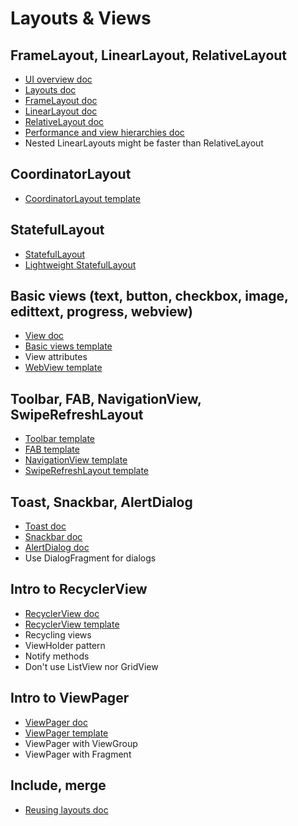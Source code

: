 Layouts & Views
===============


FrameLayout, LinearLayout, RelativeLayout
-----------------------------------------

- [UI overview doc](https://developer.android.com/guide/topics/ui/overview.html)
- [Layouts doc](https://developer.android.com/guide/topics/ui/declaring-layout.html)
- [FrameLayout doc](https://developer.android.com/reference/android/widget/FrameLayout.html)
- [LinearLayout doc](https://developer.android.com/guide/topics/ui/layout/linear.html)
- [RelativeLayout doc](https://developer.android.com/guide/topics/ui/layout/relative.html)
- [Performance and view hierarchies doc](https://developer.android.com/topic/performance/rendering/optimizing-view-hierarchies.html)
- Nested LinearLayouts might be faster than RelativeLayout


CoordinatorLayout
-----------------

- [CoordinatorLayout template](https://github.com/petrnohejl/Android-Templates-And-Utilities/tree/master/Src-CoordinatorLayout)


StatefulLayout
--------------

- [StatefulLayout](https://github.com/jakubkinst/Android-StatefulLayout)
- [Lightweight StatefulLayout](https://github.com/petrnohejl/Alfonz/blob/master/alfonz-view/src/main/java/org/alfonz/view/StatefulLayout.java)


Basic views (text, button, checkbox, image, edittext, progress, webview)
------------------------------------------------------------------------

- [View doc](https://developer.android.com/reference/android/view/View.html)
- [Basic views template](https://github.com/petrnohejl/Android-Templates-And-Utilities/blob/master/Res-Theme/layout/test.xml)
- View attributes
- [WebView template](https://github.com/petrnohejl/Android-Templates-And-Utilities/tree/master/Src-WebView)


Toolbar, FAB, NavigationView, SwipeRefreshLayout
------------------------------------------------

- [Toolbar template](https://github.com/petrnohejl/Android-Templates-And-Utilities/blob/master/Res-Theme/layout/toolbar.xml)
- [FAB template](https://github.com/petrnohejl/Android-Templates-And-Utilities/blob/master/Src-CoordinatorLayout/res/layout/fragment_collapsing_toolbar.xml)
- [NavigationView template](https://github.com/petrnohejl/Android-Templates-And-Utilities/tree/master/Src-NavigationView)
- [SwipeRefreshLayout template](https://github.com/petrnohejl/Android-Templates-And-Utilities/tree/master/Src-SwipeRefreshLayout)


Toast, Snackbar, AlertDialog
----------------------------

- [Toast doc](https://developer.android.com/guide/topics/ui/notifiers/toasts.html)
- [Snackbar doc](https://developer.android.com/training/snackbar/action.html)
- [AlertDialog doc](https://developer.android.com/guide/topics/ui/dialogs.html)
- Use DialogFragment for dialogs


Intro to RecyclerView
---------------------

- [RecyclerView doc](https://developer.android.com/guide/topics/ui/layout/recyclerview.html)
- [RecyclerView template](https://github.com/petrnohejl/Android-Templates-And-Utilities/tree/master/Src-MVC-RecyclerView)
- Recycling views
- ViewHolder pattern
- Notify methods
- Don't use ListView nor GridView


Intro to ViewPager
------------------

- [ViewPager doc](https://developer.android.com/training/animation/screen-slide.html)
- [ViewPager template](https://github.com/petrnohejl/Android-Templates-And-Utilities/tree/master/Src-ViewPager)
- ViewPager with ViewGroup
- ViewPager with Fragment


Include, merge
--------------

- [Reusing layouts doc](https://developer.android.com/training/improving-layouts/reusing-layouts.html)
